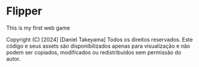 # Flipper
This is my first web game

Copyright (C) [2024] [Daniel Takeyama]
Todos os direitos reservados. Este código e seus assets são disponibilizados apenas para visualização e não podem ser copiados, modificados ou redistribuídos sem permissão do autor.
